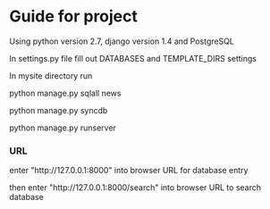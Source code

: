 <h1>Guide for project</h1>

<p>Using python version 2.7, django version 1.4 and PostgreSQL <br><p>

<p>In settings.py file fill out DATABASES and TEMPLATE_DIRS settings<br><p>
<p>In mysite directory run<br></p>
<p>python manage.py sqlall news</p>
<p>python manage.py syncdb<br></p>
<p>python manage.py runserver<br></p>

<h3>URL</h3>
<p>enter "http://127.0.0.1:8000" into browser URL for database entry<br></p>

<p>then enter "http://127.0.0.1:8000/search" into browser URL to search database<br></p>